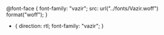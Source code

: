 @font-face {
    font-family: "vazir";
    src: url("../fonts/Vazir.woff") format("woff");
}

* {
    direction: rtl;
    font-family: "vazir";
}
